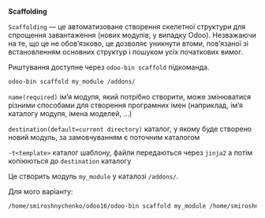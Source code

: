 **Scaffolding**

`Scaffolding` — це автоматизоване створення скелетної структури для спрощення завантаження (нових модулів, у випадку Odoo).
Незважаючи на те, що це не обов’язково, це дозволяє уникнути втоми, пов’язаної зі встановленням основних структур
і пошуком усіх початкових вимог.

Риштування доступне через `odoo-bin scaffold` підкоманда.

```bash
odoo-bin scaffold my_module /addons/
 ```

`name(required)`
ім’я модуля, який потрібно створити, може змінюватися різними способами для створення програмних імен
(наприклад, ім’я каталогу модуля, імена моделей, …)


`destination(default=current directory)`
каталог, у якому буде створено новий модуль, за замовчуванням є поточним каталогом

`-t<template>`
каталог шаблону, файли передаються через `jinja2` а потім копіюються до `destination` каталогу

Це створить модуль `my_module` у каталозі `/addons/`.

Для мого варіанту:
```bash
/home/smiroshnychenko/odoo16/odoo-bin scaffold my_module /home/smiroshnychenko/project_edu/edu_project/extra_addons
```